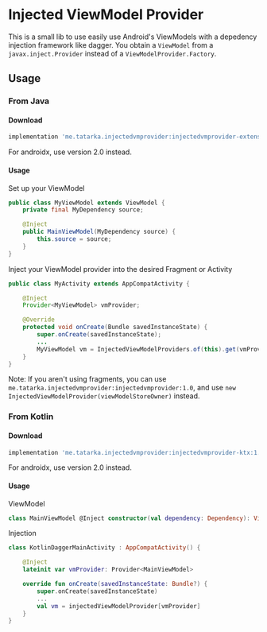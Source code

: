 # Injected ViewModel Provider
This is a small lib to use easily use Android's ViewModels with a depedency injection framework like dagger. You obtain a `ViewModel` from a `javax.inject.Provider` instead of a `ViewModelProvider.Factory`.

## Usage

### From Java

#### Download
```groovy
implementation 'me.tatarka.injectedvmprovider:injectedvmprovider-extensions:1.0'
```
For androidx, use version 2.0 instead.

#### Usage

Set up your ViewModel
```java
public class MyViewModel extends ViewModel {
    private final MyDependency source;

    @Inject
    public MainViewModel(MyDependency source) {
        this.source = source;
    }
}
```

Inject your ViewModel provider into the desired Fragment or Activity
```java
public class MyActivity extends AppCompatActivity {

    @Inject
    Provider<MyViewModel> vmProvider;

    @Override
    protected void onCreate(Bundle savedInstanceState) {
        super.onCreate(savedInstanceState);
        ...
        MyViewModel vm = InjectedViewModelProviders.of(this).get(vmProvider);
    }
}
```

Note: If you aren't using fragments, you can use `me.tatarka.injectedvmprovider:injectedvmprovider:1.0`, and use `new InjectedViewModelProvider(viewModelStoreOwner)` instead.

### From Kotlin

#### Download
```groovy
implementation 'me.tatarka.injectedvmprovider:injectedvmprovider-ktx:1.0'
```

For androidx, use version 2.0 instead.

#### Usage

ViewModel
```kotlin
class MainViewModel @Inject constructor(val dependency: Dependency): ViewModel()
```

Injection
```kotlin
class KotlinDaggerMainActivity : AppCompatActivity() {

    @Inject
    lateinit var vmProvider: Provider<MainViewModel>

    override fun onCreate(savedInstanceState: Bundle?) {
        super.onCreate(savedInstanceState)
        ...
        val vm = injectedViewModelProvider[vmProvider]
    }
}
```
